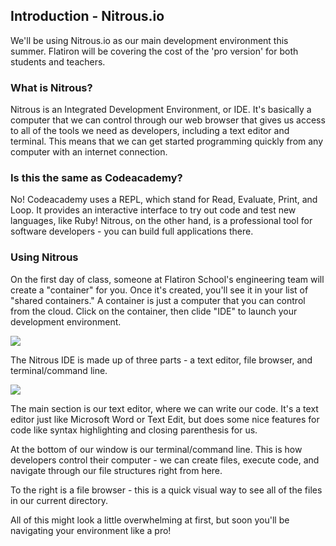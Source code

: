 ## Introduction - Nitrous.io

We'll be using Nitrous.io as our main development environment this summer. Flatiron will be covering the cost of the 'pro version' for both students and teachers.

### What is Nitrous?

Nitrous is an Integrated Development Environment, or IDE. It's basically a computer that we can control through our web browser that gives us access to all of the tools we need as developers, including a text editor and terminal. This means that we can get started programming quickly from any computer with an internet connection. 

### Is this the same as Codeacademy? 

No! Codeacademy uses a REPL, which stand for Read, Evaluate, Print, and Loop. It provides an interactive interface to try out code and test new languages, like Ruby! Nitrous, on the other hand, is a professional tool for software developers - you can build full applications there. 

### Using Nitrous

On the first day of class, someone at Flatiron School's engineering team will create a "container" for you. Once it's created, you'll see it in your list of "shared containers." A container is just a computer that you can control from the cloud. Click on the container, then clide "IDE" to launch your development environment. 

![](https://curriculum-content.s3.amazonaws.com/pre-college/teacher-fellowship/nitrous-container.png)


The Nitrous IDE is made up of three parts - a text editor, file browser, and terminal/command line.

![](https://curriculum-content.s3.amazonaws.com/pre-college/teacher-fellowship/nitrous-ide.png)

The main section is our text editor, where we can write our code. It's a text editor just like Microsoft Word or Text Edit, but does some nice features for code like syntax highlighting and closing parenthesis for us. 

 At the bottom of our window is our terminal/command line. This is how developers control their computer - we can create files, execute code, and navigate through our file structures right from here. 

 To the right is a file browser - this is a quick visual way to see all of the files in our current directory.

 All of this might look a little overwhelming at first, but soon you'll be navigating your environment like a pro!




